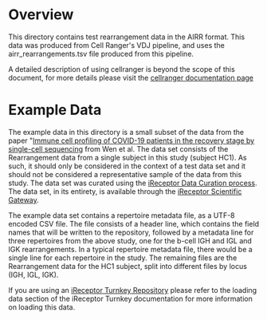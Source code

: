 # Overview 
This directory contains test rearrangement data in the AIRR format. This data was produced from Cell Ranger's VDJ pipeline, and uses the airr_rearrangements.tsv file produced from this pipeline. 

A detailed description of using cellranger is beyond the scope of this document, for more details please visit the [cellranger documentation page](https://support.10xgenomics.com/single-cell-gene-expression/software/pipelines/latest/what-is-cell-ranger)

# Example Data

The example data in this directory is a small subset of the data from the paper "[Immune cell profiling of COVID-19 patients in the recovery stage by single-cell sequencing](https://doi.org/10.1038/s41421-020-0168-9) from Wen et al. The data set consists of the Rearrangement data from a single subject in this study (subject HC1). As such, it should only be considered in the context of a test data set and it should not be considered a representative sample of the data from this study. The data set was curated using the [iReceptor Data Curation process](http://www.ireceptor.org/curation). The data set, in its entirety, is available through the [iReceptor Scientific Gateway](http://gateway.ireceptor.org).

The example data set contains a repertoire metadata file, as a UTF-8 encoded CSV file. The file consists of a header line, which contains the field names that will be written to the repository, followed by a metadata line for three repertoires from the above study, one for the b-cell IGH and IGL and IGK rearrangements. In a typical repertoire metadata file, there would be a single line for each repertoire in the study. The remaining files are the Rearrangement data for the HC1 subject, split into different files by locus (IGH, IGL, IGK).

If you are using an [iReceptor Turnkey Repository](https://github.com/sfu-ireceptor/turnkey-service-php) please refer to the loading data section of the iReceptor Turnkey documentation for more information on loading this data. 
